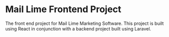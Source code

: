# Mail Lime Frontend Project

The front end project for Mail Lime Marketing Software. This project is built using React in conjunction with a backend project built using Laravel.
